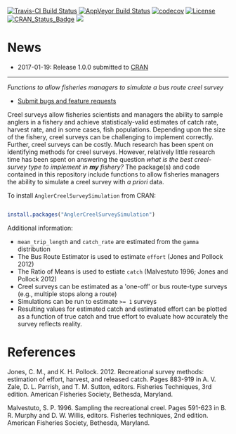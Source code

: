 


[![Travis-CI Build Status](https://travis-ci.org/stevenranney/AnglerCreelSurveySimulation.svg?branch=master)](https://travis-ci.org/stevenranney/AnglerCreelSurveySimulation)
[![AppVeyor Build Status](https://ci.appveyor.com/api/projects/status/github/stevenranney/AnglerCreelSurveySimulation?branch=master&svg=true)](https://ci.appveyor.com/project/stevenranney/AnglerCreelSurveySimulation)
[![codecov](https://codecov.io/github/stevenranney/AnglerCreelSurveySimulation/branch/master/graphs/badge.svg)](https://codecov.io/github/stevenranney/AnglerCreelSurveySimulation) 
[![License](https://img.shields.io/badge/license-GPL0%28%3E=03%29-brightgreen.svg?style=flat)](http://www.gnu.org/licenses/gpl-3.0.html)
[![CRAN\_Status\_Badge](http://www.r-pkg.org/badges/version/AnglerCreelSurveySimulation)](https://cran.r-project.org/package=AnglerCreelSurveySimulation)
![](https://cranlogs.r-pkg.org/badges/grand-total/AnglerCreelSurveySimulation?color=brightgreen)

# News

* 2017-01-19: Release 1.0.0 submitted to [CRAN](https://cran.r-project.org/)

---

*Functions to allow fisheries managers to simulate a bus route creel survey*

* [Submit bugs and feature requests](https://github.com/stevenranney/AnglerCreelSurveySimulation/issues)

Creel surveys allow fisheries scientists and managers the ability to sample anglers in a fishery and achieve statisticaly-valid estimates of catch rate, harvest rate, and in some cases, fish populations.  Depending upon the size of the fishery, creel surveys can be challenging to implement correctly.  Further, creel surveys can be costly.  Much research has been spent on identifying methods for creel surveys.  However, relatively little research time has been spent on answering the question _what is the best creel-survey type to implement in **my** fishery?_  The package(s) and code contained in this repository include functions to allow fisheries managers the ability to simulate a creel survey with *a priori* data.

To install `AnglerCreelSurveySimulation` from CRAN:

```r

install.packages("AnglerCreelSurveySimulation")

```

Additional information:
* `mean_trip_length` and `catch_rate` are estimated from the `gamma` distribution
* The Bus Route Estimator is used to estimate `effort` (Jones and Pollock 2012)
* The Ratio of Means is used to estiate `catch` (Malvestuto 1996; Jones and Pollock 2012)
* Creel surveys can be estimated as a 'one-off' or bus route-type surveys (e.g., multiple stops along a route)
* Simulations can be run to estimate `>= 1` surveys
* Resulting values for estimated catch and estimated effort can be plotted as a function of true catch and true effort to evaluate how accurately the survey reflects reality.

# References 

Jones, C. M., and K. H. Pollock. 2012. Recreational survey 
 methods: estimation of effort, harvest, and released catch. Pages 883-919 
 in A. V. Zale, D. L. Parrish, and T. M. Sutton, editors. Fisheries 
 Techniques, 3rd edition. American Fisheries Society, Bethesda, Maryland.
 
Malvestuto, S. P. 1996. Sampling the recreational creel. Pages 
 591-623 in B. R. Murphy and D. W. Willis, editors. Fisheries techniques, 
 2nd edition. American Fisheries Society, Bethesda, Maryland.
